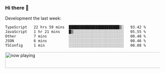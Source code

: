 ### Hi there 👋

Development the last week:
<!--START_SECTION:waka-->

```txt
TypeScript   22 hrs 59 mins  ███████████████████████▒░   93.42 %
JavaScript   1 hr 21 mins    █▒░░░░░░░░░░░░░░░░░░░░░░░   05.55 %
Other        7 mins          ░░░░░░░░░░░░░░░░░░░░░░░░░   00.48 %
JSON         6 mins          ░░░░░░░░░░░░░░░░░░░░░░░░░   00.46 %
TSConfig     1 min           ░░░░░░░░░░░░░░░░░░░░░░░░░   00.08 %
```

<!--END_SECTION:waka-->

<!--
**JASONPANGGO/jasonpanggo** is a ✨ _special_ ✨ repository because its `README.md` (this file) appears on your GitHub profile.

Here are some ideas to get you started:

- 🔭 I’m currently working on ...
- 🌱 I’m currently learning ...
- 👯 I’m looking to collaborate on ...
- 🤔 I’m looking for help with ...
- 💬 Ask me about ...
- 📫 How to reach me: ...
- 😄 Pronouns: ...
- ⚡ Fun fact: ...
-->

<a href="https://volt.fm/user/q8yd9e79csfr57rt" target="_blank"><img src="https://spotify-badge-egoist.vercel.app/api/now-playing" width="540" height="52" alt="now playing"></a>
